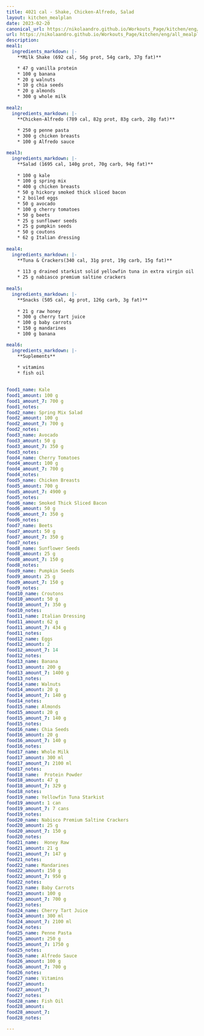 ```yaml
---
title: 4021 cal - Shake, Chicken-Alfredo, Salad
layout: kitchen_mealplan
date: 2023-02-20
canonical_url: https://nikolaandro.github.io/Workouts_Page/kitchen/eng/all_mealplans/4021/
url: https://nikolaandro.github.io/Workouts_Page/kitchen/eng/all_mealplans/4021/
description: 
meal1: 
  ingredients_markdown: |-
    **Milk Shake (692 cal, 56g prot, 54g carb, 37g fat)**

    * 47 g vanilla protein
    * 100 g banana
    * 20 g walnuts
    * 10 g chia seeds
    * 20 g almonds
    * 300 g whole milk
    
meal2: 
  ingredients_markdown: |-
    **Chicken-Alfredo (789 cal, 82g prot, 83g carb, 28g fat)**
    
    * 250 g penne pasta
    * 300 g chicken breasts
    * 100 g Alfredo sauce

meal3:
  ingredients_markdown: |-
    **Salad (1695 cal, 140g prot, 70g carb, 94g fat)**
    
    * 100 g kale
    * 100 g spring mix
    * 400 g chicken breasts
    * 50 g hickory smoked thick sliced bacon
    * 2 boiled eggs
    * 50 g avocado
    * 100 g cherry tomatoes
    * 50 g beets
    * 25 g sunflower seeds
    * 25 g pumpkin seeds
    * 50 g coutons
    * 62 g Italian dressing
    
meal4: 
  ingredients_markdown: |-
    **Tuna & Crackers(340 cal, 31g prot, 19g carb, 15g fat)**
    
    * 113 g drained starkist solid yellowfin tuna in extra virgin oil
    * 25 g nabiasco premium saltine crackers
 
meal5: 
  ingredients_markdown: |-
    **Snacks (505 cal, 4g prot, 126g carb, 3g fat)**
    
    * 21 g raw honey
    * 300 g cherry tart juice
    * 100 g baby carrots
    * 150 g mandarines
    * 100 g banana

meal6:
  ingredients_markdown: |-
    **Suplements**
    
    * vitamins
    * fish oil
    

food1_name: Kale
food1_amount: 100 g
food1_amount_7: 700 g
food1_notes:
food2_name: Spring Mix Salad
food2_amount: 100 g
food2_amount_7: 700 g
food2_notes:
food3_name: Avocado
food3_amount: 50 g
food3_amount_7: 350 g
food3_notes: 
food4_name: Cherry Tomatoes
food4_amount: 100 g
food4_amount_7: 700 g  
food4_notes:
food5_name: Chicken Breasts
food5_amount: 700 g
food5_amount_7: 4900 g
food5_notes:
food6_name: Smoked Thick Sliced Bacon 
food6_amount: 50 g
food6_amount_7: 350 g
food6_notes:
food7_name: Beets
food7_amount: 50 g
food7_amount_7: 350 g
food7_notes:
food8_name: Sunflower Seeds
food8_amount: 25 g
food8_amount_7: 150 g
food8_notes: 
food9_name: Pumpkin Seeds
food9_amount: 25 g
food9_amount_7: 150 g
food9_notes:
food10_name: Croutons
food10_amount: 50 g
food10_amount_7: 350 g
food10_notes: 
food11_name: Italian Dressing
food11_amount: 62 g
food11_amount_7: 434 g
food11_notes: 
food12_name: Eggs
food12_amount: 2
food12_amount_7: 14
food12_notes:
food13_name: Banana
food13_amount: 200 g
food13_amount_7: 1400 g
food13_notes:
food14_name: Walnuts
food14_amount: 20 g
food14_amount_7: 140 g
food14_notes:
food15_name: Almonds
food15_amount: 20 g
food15_amount_7: 140 g
food15_notes:
food16_name: Chia Seeds
food16_amount: 20 g
food16_amount_7: 140 g
food16_notes:
food17_name: Whole Milk
food17_amount: 300 ml
food17_amount_7: 2100 ml
food17_notes:
food18_name:  Protein Powder
food18_amount: 47 g
food18_amount_7: 329 g
food18_notes: 
food19_name: Yellowfin Tuna Starkist
food19_amount: 1 can
food19_amount_7: 7 cans
food19_notes:
food20_name: Nabisco Premium Saltine Crackers
food20_amount: 25 g
food20_amount_7: 150 g
food20_notes:
food21_name:  Honey Raw
food21_amount: 21 g
food21_amount_7: 147 g
food21_notes:
food22_name: Mandarines
food22_amount: 150 g
food22_amount_7: 950 g
food22_notes:
food23_name: Baby Carrots
food23_amount: 100 g
food23_amount_7: 700 g
food23_notes:
food24_name: Cherry Tart Juice
food24_amount: 300 ml
food24_amount_7: 2100 ml
food24_notes:
food25_name: Penne Pasta
food25_amount: 250 g
food25_amount_7: 1750 g
food25_notes:
food26_name: Alfredo Sauce
food26_amount: 100 g
food26_amount_7: 700 g
food26_notes:
food27_name: Vitamins
food27_amount: 
food27_amount_7: 
food27_notes:
food28_name: Fish Oil
food28_amount: 
food28_amount_7: 
food28_notes:

---
```

